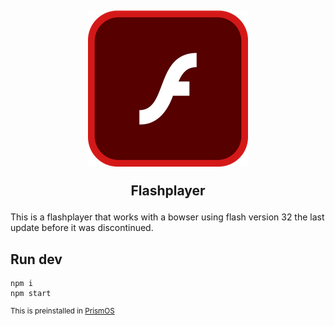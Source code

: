 <h2 align="center">
  <img src="./icon.png">
  
  Flashplayer
</h2>

This is a flashplayer that works with a bowser using flash version 32 the last update before it was discontinued.

## Run dev

```
npm i
npm start
```

<sup>This is preinstalled in [PrismOS](https://github.com/PrismNet)</sub>
